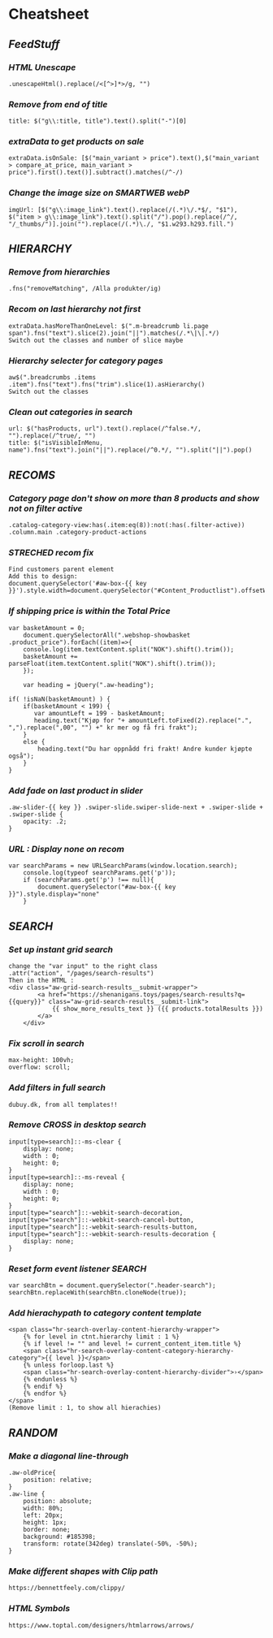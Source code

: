 # **Cheatsheet**
## *FeedStuff*
### *HTML Unescape*
```
.unescapeHtml().replace(/<[^>]*>/g, "")
```
### *Remove from end of title*
```
title: $("g\\:title, title").text().split("-")[0]
```
### *extraData to get products on sale*
```
extraData.isOnSale: [$("main_variant > price").text(),$("main_variant > compare_at_price, main_variant > price").first().text()].subtract().matches(/^-/)
```
### *Change the image size on SMARTWEB webP*
```
imgUrl: [$("g\\:image_link").text().replace(/(.*)\/.*$/, "$1"), $("item > g\\:image_link").text().split("/").pop().replace(/^/, "/_thumbs/")].join("").replace(/(.*)\./, "$1.w293.h293.fill.")
```
## *HIERARCHY*
### *Remove from hierarchies*
````
.fns("removeMatching", /Alla produkter/ig)
````
### *Recom on last hierarchy not first*
```
extraData.hasMoreThanOneLevel: $(".m-breadcrumb li.page span").fns("text").slice(2).join("||").matches(/.*\|\|.*/)
Switch out the classes and number of slice maybe
```
### *Hierarchy selecter for category pages*
```
aw$(".breadcrumbs .items .item").fns("text").fns("trim").slice(1).asHierarchy()
Switch out the classes
```
### *Clean out categories in search*
```
url: $("hasProducts, url").text().replace(/^false.*/, "").replace(/^true/, "")
title: $("isVisibleInMenu, name").fns("text").join("||").replace(/^0.*/, "").split("||").pop()
```
## *RECOMS*
### *Category page don't show on more than 8 products and show not on filter active*
```
.catalog-category-view:has(.item:eq(8)):not(:has(.filter-active)) .column.main .category-product-actions
```
### *STRECHED recom fix*
```
Find customers parent element
Add this to design:
document.querySelector('#aw-box-{{ key }}').style.width=document.querySelector("#Content_Productlist").offsetWidth+"px";
```
### *If shipping price is within the Total Price*
```
var basketAmount = 0;
	document.querySelectorAll(".webshop-showbasket .product_price").forEach((item)=>{
	console.log(item.textContent.split("NOK").shift().trim());
	basketAmount += parseFloat(item.textContent.split("NOK").shift().trim());
	});
	
	var heading = jQuery(".aw-heading");
    
if( !isNaN(basketAmount) ) {
    if(basketAmount < 199) {
       var amountLeft = 199 - basketAmount;
       heading.text("Kjøp for "+ amountLeft.toFixed(2).replace(".", ",").replace(",00", "") +" kr mer og få fri frakt");
    }
    else {
        heading.text("Du har oppnådd fri frakt! Andre kunder kjøpte også");
    }
}
```
### *Add fade on last product in slider*
```
.aw-slider-{{ key }} .swiper-slide.swiper-slide-next + .swiper-slide + .swiper-slide {
    opacity: .2;
}
```
### *URL : Display none on recom*
```
var searchParams = new URLSearchParams(window.location.search);
	console.log(typeof searchParams.get('p'));
	if (searchParams.get('p') !== null){
		document.querySelector("#aw-box-{{ key }}").style.display="none"
	}
```
## *SEARCH*
### *Set up instant grid search*
```
change the "var input" to the right class
.attr("action", "/pages/search-results")
Then in the HTML :
<div class="aw-grid-search-results__submit-wrapper">
		<a href="https://shenanigans.toys/pages/search-results?q={{query}}" class="aw-grid-search-results__submit-link">
			{{ show_more_results_text }} ({{ products.totalResults }})
		</a>
	</div>
```
### *Fix scroll in search*
```
max-height: 100vh;
overflow: scroll;
```
### *Add filters in full search*
```
dubuy.dk, from all templates!!
```
### *Remove CROSS in desktop search*
```
input[type=search]::-ms-clear { 
	display: none; 
	width : 0; 
	height: 0; 
}
input[type=search]::-ms-reveal { 
	display: none; 
	width : 0; 
	height: 0; 
}
input[type="search"]::-webkit-search-decoration,
input[type="search"]::-webkit-search-cancel-button,
input[type="search"]::-webkit-search-results-button,
input[type="search"]::-webkit-search-results-decoration { 
	display: none; 
}
```
### *Reset form event listener SEARCH*
```
var searchBtn = document.querySelector(".header-search");
searchBtn.replaceWith(searchBtn.cloneNode(true));
```
### *Add hierachypath to category content template*
```
<span class="hr-search-overlay-content-hierarchy-wrapper">
    {% for level in ctnt.hierarchy limit : 1 %}
    {% if level != "" and level != current_content_item.title %}
    <span class="hr-search-overlay-content-category-hierarchy-category">{{ level }}</span>
    {% unless forloop.last %}
    <span class="hr-search-overlay-content-hierarchy-divider">›</span>
    {% endunless %}
    {% endif %}
    {% endfor %}
</span>
(Remove limit : 1, to show all hierachies)
```
## *RANDOM*
### *Make a diagonal line-through*
```
.aw-oldPrice{
	position: relative;
}
.aw-line {
	position: absolute;
    width: 80%;
    left: 20px;
    height: 1px;
    border: none;
    background: #185398;
    transform: rotate(342deg) translate(-50%, -50%);
}
```
### *Make different shapes with Clip path*
```
https://bennettfeely.com/clippy/
```
### *HTML Symbols*
```
https://www.toptal.com/designers/htmlarrows/arrows/
```
